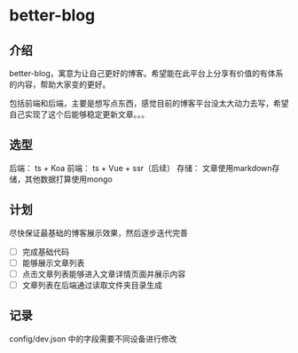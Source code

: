 # better-blog

## 介绍
better-blog，寓意为让自己更好的博客。希望能在此平台上分享有价值的有体系的内容，帮助大家变的更好。

包括前端和后端，主要是想写点东西，感觉目前的博客平台没太大动力去写，希望自己实现了这个后能够稳定更新文章。。。

## 选型

后端： ts + Koa
前端： ts + Vue + ssr（后续）
存储： 文章使用markdown存储，其他数据打算使用mongo

## 计划

尽快保证最基础的博客展示效果，然后逐步迭代完善

- [ ] 完成基础代码
- [ ] 能够展示文章列表
- [ ] 点击文章列表能够进入文章详情页面并展示内容
- [ ] 文章列表在后端通过读取文件夹目录生成

## 记录
config/dev.json 中的字段需要不同设备进行修改
